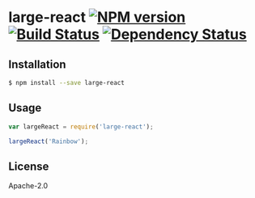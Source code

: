 # large-react [![NPM version][npm-image]][npm-url] [![Build Status][travis-image]][travis-url] [![Dependency Status][daviddm-image]][daviddm-url]
> 

## Installation

```sh
$ npm install --save large-react
```

## Usage

```js
var largeReact = require('large-react');

largeReact('Rainbow');
```
## License

Apache-2.0 


[npm-image]: https://badge.fury.io/js/large-react.svg
[npm-url]: https://npmjs.org/package/large-react
[travis-image]: https://travis-ci.org//large-react.svg?branch=master
[travis-url]: https://travis-ci.org//large-react
[daviddm-image]: https://david-dm.org//large-react.svg?theme=shields.io
[daviddm-url]: https://david-dm.org//large-react
